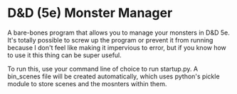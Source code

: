 # D&D (5e) Monster Manager
A bare-bones program that allows you to manage your monsters in D&D 5e. It's totally possible to screw up the program or prevent it from running because I don't feel like making it impervious to error, but if you know how to use it this thing can be super useful.

To run this, use your command line of choice to run startup.py. A bin_scenes file will be created automatically, which uses python's pickle module to store scenes and the mosnters within them.
